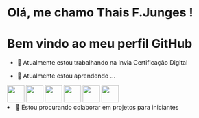 # Olá, me chamo Thais F.Junges !
# Bem vindo ao meu perfil GitHub

- 🔭 Atualmente estou trabalhando na Invia Certificação Digital

- 🌱 Atualmente estou aprendendo ...
<img src="https://cdn.jsdelivr.net/gh/devicons/devicon/icons/html5/html5-original-wordmark.svg" width="40" height="40"/>
<img src="https://cdn.jsdelivr.net/gh/devicons/devicon/icons/css3/css3-original-wordmark.svg" width="40" height="40"/>
<img src="https://cdn.jsdelivr.net/gh/devicons/devicon/icons/javascript/javascript-original.svg" width="40" height="40"/>
 <img src="https://cdn.jsdelivr.net/gh/devicons/devicon/icons/php/php-original.svg" width="40" height="40"/>
 <img src="https://cdn.jsdelivr.net/gh/devicons/devicon/icons/python/python-original.svg" width="40" height="40"/>
 <img src="https://cdn.jsdelivr.net/gh/devicons/devicon/icons/git/git-original.svg" width="40" height="40"/
      <img src="https://cdn.jsdelivr.net/gh/devicons/devicon/icons/git/git-original.svg" width="40" height="40"/
          
          
          
          
          
- 👯 Estou procurando colaborar em projetos para iniciantes


<link rel="stylesheet" href="https://cdn.jsdelivr.net/gh/devicons/devicon@v2.15.1/devicon.min.css">

